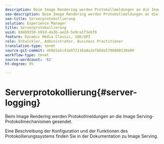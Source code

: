 ```yaml
---
description: Beim Image Rendering werden Protokollmeldungen an die Image Serving-Protokollmechanismen gesendet.
seo-description: Beim Image Rendering werden Protokollmeldungen an die Image Serving-Protokollmechanismen gesendet.
seo-title: Serverprotokollierung
solution: Experience Manager
title: Serverprotokollierung
uuid: b84b9350-b91d-4a3b-ae2d-5e9ca1f3ebf6
feature: Dynamic Media Classic, SDK/API
role: Entwickler, Administrator, Business Practitioner
translation-type: tm+mt
source-git-commit: 469d1a5c43a972116a8a2efb0de5708800130a99
workflow-type: tm+mt
source-wordcount: '62'
ht-degree: 0%

---
```



# Serverprotokollierung{#server-logging}

Beim Image Rendering werden Protokollmeldungen an die Image Serving-Protokollmechanismen gesendet.

Eine Beschreibung der Konfiguration und der Funktionen des Protokollierungssystems finden Sie in der Dokumentation zu Image Serving.
